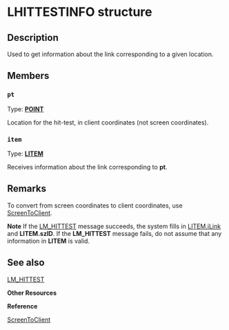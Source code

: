# LHITTESTINFO structure

## Description

Used to get information about the link corresponding to a given location.

## Members

### `pt`

Type: **[POINT](https://learn.microsoft.com/windows/win32/api/windef/ns-windef-point)**

Location for the hit-test, in client coordinates (not screen coordinates).

### `item`

Type: **[LITEM](https://learn.microsoft.com/windows/desktop/api/commctrl/ns-commctrl-litem)**

Receives information about the link corresponding to **pt**.

## Remarks

To convert from screen coordinates to client coordinates, use [ScreenToClient](https://learn.microsoft.com/windows/desktop/api/winuser/nf-winuser-screentoclient).

**Note** If the [LM_HITTEST](https://learn.microsoft.com/windows/desktop/Controls/lm-hittest) message succeeds, the system fills in [LITEM.iLink](https://learn.microsoft.com/windows/desktop/api/commctrl/ns-commctrl-litem) and **LITEM.szID**. If the **LM_HITTEST** message fails, do not assume that any information in **LITEM** is valid.

## See also

[LM_HITTEST](https://learn.microsoft.com/windows/desktop/Controls/lm-hittest)

**Other Resources**

**Reference**

[ScreenToClient](https://learn.microsoft.com/windows/desktop/api/winuser/nf-winuser-screentoclient)